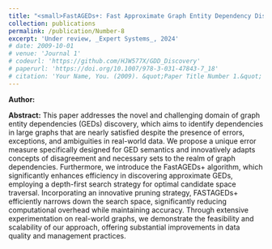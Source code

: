```yaml
---
title: "<small>FastAGEDs+: Fast Approximate Graph Entity Dependency Discovery</small>"
collection: publications
permalink: /publication/Number-8
excerpt: 'Under review, _Expert Systems_, 2024'
# date: 2009-10-01
# venue: 'Journal 1'
# codeurl: 'https://github.com/HJW577X/GDD_Discovery'
# paperurl: 'https://doi.org/10.1007/978-3-031-47843-7_18'
# citation: 'Your Name, You. (2009). &quot;Paper Title Number 1.&quot; <i>Journal 1</i>. 1(1).'
---
```


**Author:**

**Abstract:** This paper addresses the novel and challenging domain of graph entity dependencies (GEDs) discovery, which aims to identify dependencies in large graphs that are nearly satisfied despite the presence of errors, exceptions, and ambiguities in real-world data. We propose a unique error measure specifically designed for GED semantics and innovatively adapts concepts of disagreement and necessary sets to the realm of graph dependencies. Furthermore, we introduce the FastAGEDs+ algorithm, which significantly enhances efficiency in discovering approximate GEDs, employing a depth-first search strategy for optimal candidate space traversal. Incorporating an innovative pruning strategy, FASTAGEDs+ efficiently narrows down the search space, significantly reducing computational overhead while maintaining accuracy. Through extensive experimentation on real-world graphs, we demonstrate the feasibility and scalability of our approach, offering substantial improvements in data quality and management practices.
